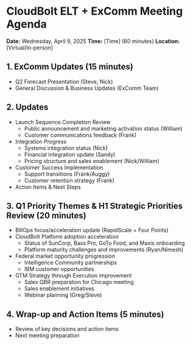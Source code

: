 # CloudBolt ELT + ExComm Meeting Agenda

**Date:** Wednesday, April 9, 2025 
**Time:** [Time] (60 minutes) 
**Location:** [Virtual/In-person]

## 1. ExComm Updates (15 minutes)
- Q2 Forecast Presentation (Steve, Nick)
- General Discussion & Business Updates (ExComm Team)

## 2. Updates
- Launch Sequence Completion Review
    - Public announcement and marketing activation status (William)
    - Customer communications feedback (Frank)
- Integration Progress
    - Systems integration status (Nick)
    - Financial integration update (Sandy)
    - Pricing structure and sales enablement (Nick/William)
- Customer Success Implementation
    - Support transitions (Frank/Auggy)
    - Customer retention strategy (Frank)
- Action Items & Next Steps

## 3. Q1 Priority Themes & H1 Strategic Priorities Review (20 minutes)
- BillOps focus/acceleration update (RapidScale + Four Points)
- CloudBolt Platform adoption acceleration
    - Status of SunCorp, Bass Pro, GoTo Food, and Maxis onboarding
    - Platform maturity challenges and improvements (Ryan/Nimesh)
- Federal market opportunity progression
    - Intelligence Community partnerships
    - IBM customer opportunities
- GTM Strategy through Execution improvement
    - Sales QBR preparation for Chicago meeting
    - Sales enablement initiatives
    - Webinar planning (Greg/Steve)
## 4. Wrap-up and Action Items (5 minutes)
- Review of key decisions and action items
- Next meeting preparation